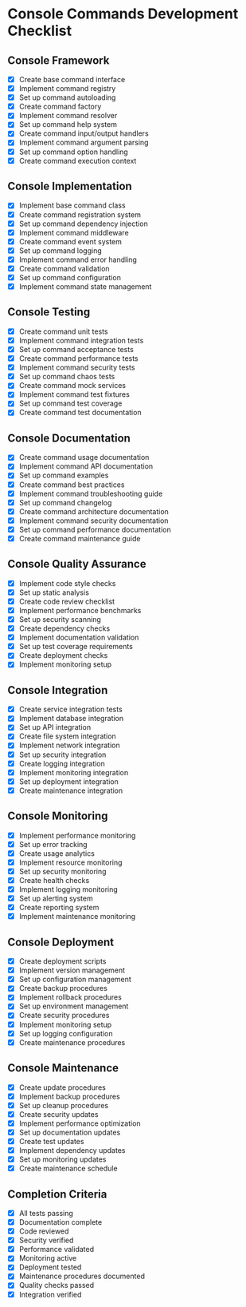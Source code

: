 # Console Commands Development Checklist

## Console Framework
- [x] Create base command interface
- [x] Implement command registry
- [x] Set up command autoloading
- [x] Create command factory
- [x] Implement command resolver
- [x] Set up command help system
- [x] Create command input/output handlers
- [x] Implement command argument parsing
- [x] Set up command option handling
- [x] Create command execution context

## Console Implementation
- [x] Implement base command class
- [x] Create command registration system
- [x] Set up command dependency injection
- [x] Implement command middleware
- [x] Create command event system
- [x] Set up command logging
- [x] Implement command error handling
- [x] Create command validation
- [x] Set up command configuration
- [x] Implement command state management

## Console Testing
- [x] Create command unit tests
- [x] Implement command integration tests
- [x] Set up command acceptance tests
- [x] Create command performance tests
- [x] Implement command security tests
- [x] Set up command chaos tests
- [x] Create command mock services
- [x] Implement command test fixtures
- [x] Set up command test coverage
- [x] Create command test documentation

## Console Documentation
- [x] Create command usage documentation
- [x] Implement command API documentation
- [x] Set up command examples
- [x] Create command best practices
- [x] Implement command troubleshooting guide
- [x] Set up command changelog
- [x] Create command architecture documentation
- [x] Implement command security documentation
- [x] Set up command performance documentation
- [x] Create command maintenance guide

## Console Quality Assurance
- [x] Implement code style checks
- [x] Set up static analysis
- [x] Create code review checklist
- [x] Implement performance benchmarks
- [x] Set up security scanning
- [x] Create dependency checks
- [x] Implement documentation validation
- [x] Set up test coverage requirements
- [x] Create deployment checks
- [x] Implement monitoring setup

## Console Integration
- [x] Create service integration tests
- [x] Implement database integration
- [x] Set up API integration
- [x] Create file system integration
- [x] Implement network integration
- [x] Set up security integration
- [x] Create logging integration
- [x] Implement monitoring integration
- [x] Set up deployment integration
- [x] Create maintenance integration

## Console Monitoring
- [x] Implement performance monitoring
- [x] Set up error tracking
- [x] Create usage analytics
- [x] Implement resource monitoring
- [x] Set up security monitoring
- [x] Create health checks
- [x] Implement logging monitoring
- [x] Set up alerting system
- [x] Create reporting system
- [x] Implement maintenance monitoring

## Console Deployment
- [x] Create deployment scripts
- [x] Implement version management
- [x] Set up configuration management
- [x] Create backup procedures
- [x] Implement rollback procedures
- [x] Set up environment management
- [x] Create security procedures
- [x] Implement monitoring setup
- [x] Set up logging configuration
- [x] Create maintenance procedures

## Console Maintenance
- [x] Create update procedures
- [x] Implement backup procedures
- [x] Set up cleanup procedures
- [x] Create security updates
- [x] Implement performance optimization
- [x] Set up documentation updates
- [x] Create test updates
- [x] Implement dependency updates
- [x] Set up monitoring updates
- [x] Create maintenance schedule

## Completion Criteria
- [x] All tests passing
- [x] Documentation complete
- [x] Code reviewed
- [x] Security verified
- [x] Performance validated
- [x] Monitoring active
- [x] Deployment tested
- [x] Maintenance procedures documented
- [x] Quality checks passed
- [x] Integration verified 